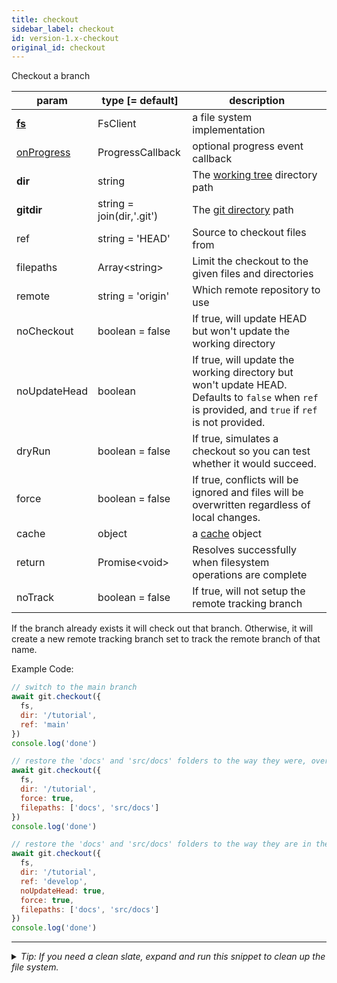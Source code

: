 ```yaml
---
title: checkout
sidebar_label: checkout
id: version-1.x-checkout
original_id: checkout
---
```


Checkout a branch

| param                      | type [= default]          | description                                                                                                                                        |
| -------------------------- | ------------------------- | -------------------------------------------------------------------------------------------------------------------------------------------------- |
| [**fs**](./fs)             | FsClient                  | a file system implementation                                                                                                                       |
| [onProgress](./onProgress) | ProgressCallback          | optional progress event callback                                                                                                                   |
| **dir**                    | string                    | The [working tree](dir-vs-gitdir.md) directory path                                                                                                |
| **gitdir**                 | string = join(dir,'.git') | The [git directory](dir-vs-gitdir.md) path                                                                                                         |
| ref                        | string = 'HEAD'           | Source to checkout files from                                                                                                                      |
| filepaths                  | Array\<string\>           | Limit the checkout to the given files and directories                                                                                              |
| remote                     | string = 'origin'         | Which remote repository to use                                                                                                                     |
| noCheckout                 | boolean = false           | If true, will update HEAD but won't update the working directory                                                                                   |
| noUpdateHead               | boolean                   | If true, will update the working directory but won't update HEAD. Defaults to `false` when `ref` is provided, and `true` if `ref` is not provided. |
| dryRun                     | boolean = false           | If true, simulates a checkout so you can test whether it would succeed.                                                                            |
| force                      | boolean = false           | If true, conflicts will be ignored and files will be overwritten regardless of local changes.                                                      |
| cache                      | object                    | a [cache](cache.md) object                                                                                                                         |
| return                     | Promise\<void\>           | Resolves successfully when filesystem operations are complete                                                                                      |
| noTrack                    | boolean = false           | If true, will not setup the remote tracking branch                                                                                      |

If the branch already exists it will check out that branch. Otherwise, it will create a new remote tracking branch set to track the remote branch of that name.

Example Code:

```js live
// switch to the main branch
await git.checkout({
  fs,
  dir: '/tutorial',
  ref: 'main'
})
console.log('done')
```

```js live
// restore the 'docs' and 'src/docs' folders to the way they were, overwriting any changes
await git.checkout({
  fs,
  dir: '/tutorial',
  force: true,
  filepaths: ['docs', 'src/docs']
})
console.log('done')
```

```js live
// restore the 'docs' and 'src/docs' folders to the way they are in the 'develop' branch, overwriting any changes
await git.checkout({
  fs,
  dir: '/tutorial',
  ref: 'develop',
  noUpdateHead: true,
  force: true,
  filepaths: ['docs', 'src/docs']
})
console.log('done')
```


---

<details>
<summary><i>Tip: If you need a clean slate, expand and run this snippet to clean up the file system.</i></summary>

```js live
window.fs = new LightningFS('fs', { wipe: true })
window.pfs = window.fs.promises
console.log('done')
```
</details>

<script>
(function rewriteEditLink() {
  const el = document.querySelector('a.edit-page-link.button');
  if (el) {
    el.href = 'https://github.com/isomorphic-git/isomorphic-git/edit/main/src/api/checkout.js';
  }
})();
</script>